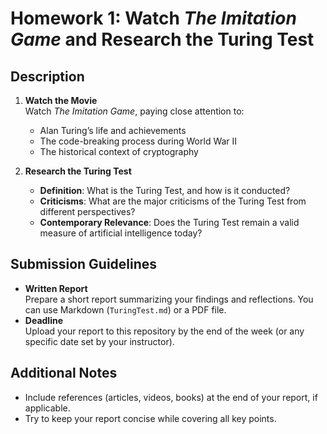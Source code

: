# Homework 1: Watch *The Imitation Game* and Research the Turing Test

## Description

1. **Watch the Movie**  
   Watch *The Imitation Game*, paying close attention to:
   - Alan Turing’s life and achievements
   - The code-breaking process during World War II
   - The historical context of cryptography

2. **Research the Turing Test**  
   - **Definition**: What is the Turing Test, and how is it conducted?  
   - **Criticisms**: What are the major criticisms of the Turing Test from different perspectives?  
   - **Contemporary Relevance**: Does the Turing Test remain a valid measure of artificial intelligence today?

## Submission Guidelines

- **Written Report**  
  Prepare a short report summarizing your findings and reflections. You can use Markdown (`TuringTest.md`) or a PDF file.  
- **Deadline**  
  Upload your report to this repository by the end of the week (or any specific date set by your instructor).

## Additional Notes

- Include references (articles, videos, books) at the end of your report, if applicable.
- Try to keep your report concise while covering all key points.
